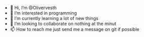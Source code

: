 - 👋 Hi, I’m @Olivervesth
- 👀 I’m interested in programming
- 🌱 I’m currently learning a lot of new things
- 💞️ I’m looking to collaborate on nothing at the minut
- 📫 How to reach me just send me a message on git if possible

<!---
Olivervesth/Olivervesth is a ✨ special ✨ repository because its `README.md` (this file) appears on your GitHub profile.
You can click the Preview link to take a look at your changes.
--->
